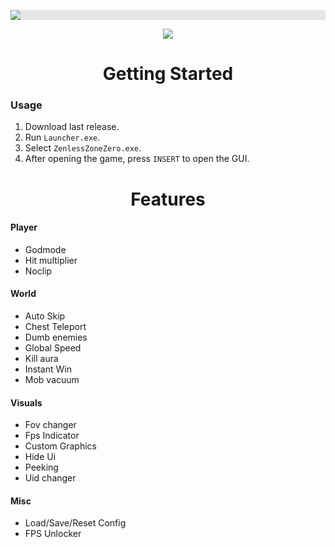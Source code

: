 <p align="center">
  <img style="display: block;-webkit-user-select: none;margin: auto;background-color: hsl(0, 0%, 90%);transition: background-color 300ms;" src="https://i.imgur.com/fIWB0PT.png">
</p>

<p align="center">
 <a href="https://discord.gg/tPKFCs4VbB"><img src="https://img.shields.io/discord/1207191906958975006?label=Discord&logo=discord&style=for-the-badge&color=blue"></a>
</p>

<h1 align="center">Getting Started</h1>

### Usage

1. Download last release.
2. Run `Launcher.exe`.
3. Select `ZenlessZoneZero.exe`.
4. After opening the game, press `INSERT` to open the GUI.

<h1 align="center">Features</h1>

#### Player

- Godmode
- Hit multiplier
- Noclip

#### World

- Auto Skip
- Chest Teleport
- Dumb enemies
- Global Speed
- Kill aura
- Instant Win
- Mob vacuum


#### Visuals

- Fov changer
- Fps Indicator
- Custom Graphics
- Hide Ui
- Peeking
- Uid changer

#### Misc

- Load/Save/Reset Config
- FPS Unlocker
